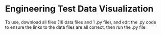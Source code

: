 Engineering Test Data Visualization
=======

To use, download all files (18 data files and 1 .py file), and edit the .py code to ensure the links to the data files are all correct, then run the .py file.
